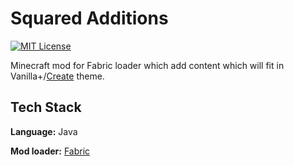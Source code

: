 # Squared Additions
[![MIT License](https://img.shields.io/badge/License-MIT-green.svg)](https://choosealicense.com/licenses/mit/)

Minecraft mod for Fabric loader which add content which will fit in Vanilla+/[Create](https://modrinth.com/mod/create-fabric) theme.





## Tech Stack

**Language:** Java

**Mod loader:** [Fabric](https://fabricmc.net/)

